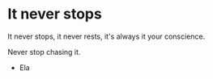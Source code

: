 # It never stops
It never stops, it never rests, it's always it your conscience.

Never stop chasing it.
- Ela
